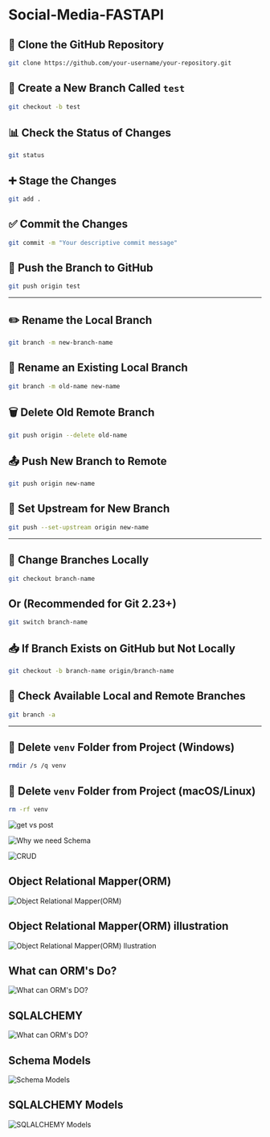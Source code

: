 # Social-Media-FASTAPI




## 🔁 Clone the GitHub Repository
```bash
git clone https://github.com/your-username/your-repository.git
````

## 🌿 Create a New Branch Called `test`

```bash
git checkout -b test
```

## 📊 Check the Status of Changes

```bash
git status
```

## ➕ Stage the Changes

```bash
git add .
```

## ✅ Commit the Changes

```bash
git commit -m "Your descriptive commit message"
```

## 🚀 Push the Branch to GitHub

```bash
git push origin test
```

---

## ✏️ Rename the Local Branch

```bash
git branch -m new-branch-name
```

## 🔁 Rename an Existing Local Branch

```bash
git branch -m old-name new-name
```

## 🗑️ Delete Old Remote Branch

```bash
git push origin --delete old-name
```

## 📤 Push New Branch to Remote

```bash
git push origin new-name
```

## 🔗 Set Upstream for New Branch

```bash
git push --set-upstream origin new-name
```

---

## 🔄 Change Branches Locally

```bash
git checkout branch-name
```

## Or (Recommended for Git 2.23+)

```bash
git switch branch-name
```

## 📥 If Branch Exists on GitHub but Not Locally

```bash
git checkout -b branch-name origin/branch-name
```

## 📃 Check Available Local and Remote Branches

```bash
git branch -a
```

---

## 🧹 Delete `venv` Folder from Project (Windows)

```bash
rmdir /s /q venv
```

## 🧹 Delete `venv` Folder from Project (macOS/Linux)

```bash
rm -rf venv
```





![get vs post](images\get-post.png)

![Why we need Schema](images\schema.png)

![CRUD](images\crud.png)

## Object Relational Mapper(ORM)
![Object Relational Mapper(ORM)](images\orm.png)

## Object Relational Mapper(ORM) illustration
![Object Relational Mapper(ORM) Ilustration](images\orm-image.png)

## What can ORM's Do?

![What can ORM's DO?](images\orm's-do.png)

## SQLALCHEMY

![What can ORM's DO?](images\sqlalchemy.png)


## Schema Models

![Schema Models](images\schema-models.png)

## SQLALCHEMY Models

![SQLALCHEMY Models](images\sqlalchemy-models.png)